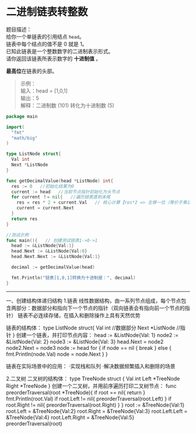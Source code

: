 # 二进制链表转整数

题目描述：  
给你一个单链表的引用结点 `head`。  
链表中每个结点的值不是 0 就是 1。  
已知此链表是一个整数数字的二进制表示形式。  
请你返回该链表所表示数字的 **十进制值** 。  

**最高位**在链表的头部。

> 示例：  
> 输入：head = [1,0,1]  
> 输出：5  
> 解释：二进制数 (101) 转化为十进制数 (5)  

```go
package main

import(
  "fmt"
  "math/big"
)

type ListNode struct{
  Val int
  Next *ListNode
}

func getDecimalValue(head *ListNode) int{
  res := 0   //初始化结果为0
  current := head   //当前节点指针初始化为头节点
  for current ！= nil{   //遍历链表直到末尾
    res = res * 2 + current.Val   // 核心计算【res*2 => 左移一位（等价于乘以2的幂次）+ current.Val => 当前位的二进制】
    current = current.Next
  }
  return res
}

//测试示例
func main(){   // 创建测试链表1->0->1
  head := &ListNode{Val:1}
  head.Next := &ListNode{Val:0}
  head.Next.Next := &ListNode{Val:1}

  decimal := getDecimalValue(head)

  fmt.Println("链表[1,0,1]转换为十进制是：", decimal)
}
```


-----------------------------------------------------------------------------------------------------
一、创建结构体递归结构
1.链表
线性数据结构，由一系列节点组成，每个节点包含两部分：数据部分和指向下一个节点的指针（双向链表会有指向前一个节点的指针）
链表不必连续存储，在插入和删除操作上具有天然优势

链表的结构体：
type ListNode struct{
  Val int //数据部分
  Next *ListNode //指针
}
创建一个链表，并打印节点内容：
head := &ListNode{Val: 1}
node2 := &ListNode{Val: 2}
node3 := &ListNode{Val: 3}
head.Next = node2
node2.Next = node3
node := head
for {
    if node == nil {
        break
    } else {
        fmt.Println(node.Val)
        node = node.Next
    }
}

链表在实际场景中的应用：
·实现栈和队列
·解决数据频繁插入和删除的场景

2.二叉树
二叉树的结构体：
type TreeNode struct {
    Val   int
    Left  *TreeNode
    Right *TreeNode
}
创建一个二叉树，并用前序遍历打印二叉树节点：
func preorderTraversal(root *TreeNode){
  if root == nil{
    return
  }
  fmt.Println(root.Val)
  if root.Left != nil{
    preorderTraversal(root.Left)
  }
  if root.Right != nil{
    preorderTraversal(root.Right)
  }
}
root := &TreeNode{Val:1}
root.Left = &TreeNode{Val:2}
root.Right = &TreeNode{Val:3}
root.Left.Left = &TreeNode{Val:4}
root.Left.Right = &TreeNode{Val:5}
preorderTraversal(root)
